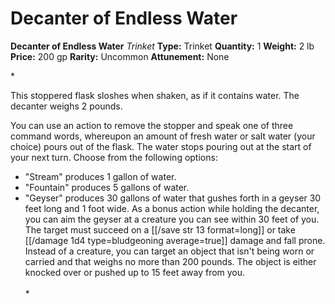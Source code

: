 # Decanter of Endless Water

**Decanter of Endless Water**
_Trinket_
**Type:** Trinket
**Quantity:** 1
**Weight:** 2 lb
**Price:** 200 gp
**Rarity:** Uncommon
**Attunement:** None

*<p>This stoppered flask sloshes when shaken, as if it contains water. The decanter weighs 2 pounds.

You can use an action to remove the stopper and speak one of three command words, whereupon an amount of fresh water or salt water (your choice) pours out of the flask. The water stops pouring out at the start of your next turn. Choose from the following options:</p>
* "Stream" produces 1 gallon of water.
* "Fountain" produces 5 gallons of water.
* "Geyser" produces 30 gallons of water that gushes forth in a geyser 30 feet long and 1 foot wide. As a bonus action while holding the decanter, you can aim the geyser at a creature you can see within 30 feet of you. The target must succeed on a [[/save str 13 format=long]] or take  [[/damage 1d4 type=bludgeoning average=true]] damage and fall prone. Instead of a creature, you can target an object that isn't being worn or carried and that weighs no more than 200 pounds. The object is either knocked over or pushed up to 15 feet away from you.<br /><br />*